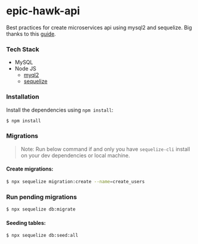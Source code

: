 # epic-hawk-api

Best practices for create microservices api using mysql2 and sequelize. Big thanks to this [guide](https://medium.com/swlh/build-simple-nodejs-api-for-microservice-7da5bf207630).

### Tech Stack

-   MySQL
-   Node JS
    -   [myql2](https://www.npmjs.com/package/mysql2)
    -   [sequelize](https://sequelize.org/master/manual/getting-started.html)

### Installation

Install the dependencies using `npm install`:

```bash
$ npm install
```

### Migrations

> Note: Run below command if and only you have `sequelize-cli` install on your dev dependencies or local machine.

#### Create migrations:

```bash
$ npx sequelize migration:create --name=create_users
```

### Run pending migrations

```bash
$ npx sequelize db:migrate
```

#### Seeding tables:

```bash
$ npx sequelize db:seed:all
```
